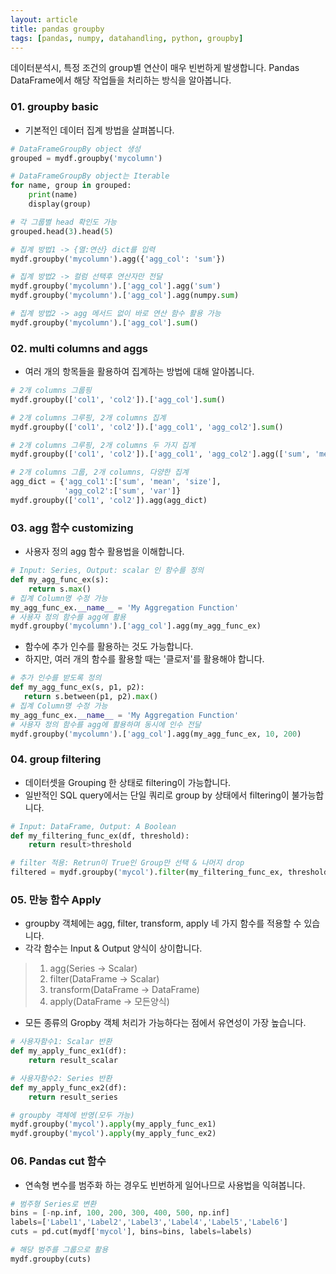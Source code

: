 ```yaml
---
layout: article
title: pandas groupby
tags: [pandas, numpy, datahandling, python, groupby]
---
```


데이터분석시, 특정 조건의 group별 연산이 매우 빈번하게 발생합니다. Pandas DataFrame에서 해당 작업들을 처리하는 방식을 알아봅니다.

### 01. groupby basic

 - 기본적인 데이터 집계 방법을 살펴봅니다.

```python
# DataFrameGroupBy object 생성
grouped = mydf.groupby('mycolumn')

# DataFrameGroupBy object는 Iterable
for name, group in grouped:
    print(name)
    display(group)

# 각 그룹별 head 확인도 가능
grouped.head(3).head(5)

# 집계 방법1 -> {열:연산} dict를 입력
mydf.groupby('mycolumn').agg({'agg_col': 'sum'})

# 집계 방법2 -> 컬럼 선택후 연산자만 전달
mydf.groupby('mycolumn').['agg_col'].agg('sum')
mydf.groupby('mycolumn').['agg_col'].agg(numpy.sum)

# 집계 방법2 -> agg 메서드 없이 바로 연산 함수 활용 가능
mydf.groupby('mycolumn').['agg_col'].sum()
```

### 02. multi columns and aggs

 - 여러 개의 항목들을 활용하여 집계하는 방법에 대해 알아봅니다.

```python
# 2개 columns 그룹핑
mydf.groupby(['col1', 'col2']).['agg_col'].sum()

# 2개 columns 그루핑, 2개 columns 집계
mydf.groupby(['col1', 'col2']).['agg_col1', 'agg_col2'].sum()

# 2개 columns 그루핑, 2개 columns 두 가지 집계
mydf.groupby(['col1', 'col2']).['agg_col1', 'agg_col2'].agg(['sum', 'mean'])

# 2개 columns 그룹, 2개 columns, 다양한 집계
agg_dict = {'agg_col1':['sum', 'mean', 'size'],
            'agg_col2':['sum', 'var']}
mydf.groupby(['col1', 'col2']).agg(agg_dict)
```

### 03. agg 함수 customizing

 - 사용자 정의 agg 함수 활용법을 이해합니다.

```python
# Input: Series, Output: scalar 인 함수를 정의
def my_agg_func_ex(s):
    return s.max()
# 집계 Column명 수정 가능
my_agg_func_ex.__name__ = 'My Aggregation Function'
# 사용자 정의 함수를 agg에 활용
mydf.groupby('mycolumn').['agg_col'].agg(my_agg_func_ex)
```

 - 함수에 추가 인수를 활용하는 것도 가능합니다.
 - 하지만, 여러 개의 함수를 활용할 때는 '클로저'를 활용해야 합니다.

 ```python
 # 추가 인수를 받도록 정의
def my_agg_func_ex(s, p1, p2):
    return s.between(p1, p2).max()
# 집계 Column명 수정 가능
my_agg_func_ex.__name__ = 'My Aggregation Function'
# 사용자 정의 함수를 agg에 활용하며 동시에 인수 전달
mydf.groupby('mycolumn').['agg_col'].agg(my_agg_func_ex, 10, 200)
 ```


### 04. group filtering

 - 데이터셋을 Grouping 한 상태로 filtering이 가능합니다.
 - 일반적인 SQL query에서는 단일 쿼리로 group by 상태에서 filtering이 불가능합니다.

```python
# Input: DataFrame, Output: A Boolean
def my_filtering_func_ex(df, threshold):
    return result>threshold

# filter 적용: Retrun이 True인 Group만 선택 & 나머지 drop
filtered = mydf.groupby('mycol').filter(my_filtering_func_ex, threshold=.5)
```

### 05. 만능 함수 Apply

 - groupby 객체에는 agg, filter, transform, apply 네 가지 함수를 적용할 수 있습니다.
 - 각각 함수는 Input & Output 양식이 상이합니다.
 > 1. agg(Series -> Scalar)
 > 2. filter(DataFrame -> Scalar)
 > 3. transform(DataFrame -> DataFrame)
 > 4. apply(DataFrame -> 모든양식)
 - 모든 종류의 Gropby 객체 처리가 가능하다는 점에서 유연성이 가장 높습니다.

```python
# 사용자함수1: Scalar 반환
def my_apply_func_ex1(df):
    return result_scalar

# 사용자함수2: Series 반환
def my_apply_func_ex2(df):
    return result_series

# groupby 객체에 반영(모두 가능)
mydf.groupby('mycol').apply(my_apply_func_ex1)
mydf.groupby('mycol').apply(my_apply_func_ex2)
```

### 06. Pandas cut 함수

 - 연속형 변수를 범주화 하는 경우도 빈번하게 일어나므로 사용법을 익혀봅니다.

 ```python
 # 범주형 Series로 변환
 bins = [-np.inf, 100, 200, 300, 400, 500, np.inf]
 labels=['Label1','Label2','Label3','Label4','Label5','Label6']
 cuts = pd.cut(mydf['mycol'], bins=bins, labels=labels)

 # 해당 범주를 그룹으로 활용
 mydf.groupby(cuts)
 ```

